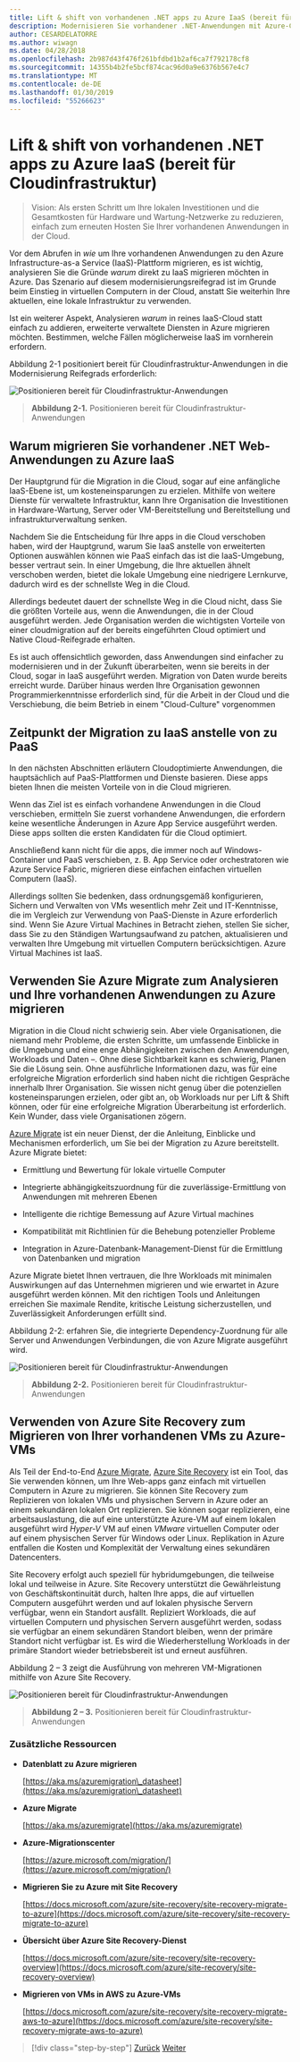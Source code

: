```yaml
---
title: Lift & shift von vorhandenen .NET apps zu Azure IaaS (bereit für Cloudinfrastruktur)
description: Modernisieren Sie vorhandener .NET-Anwendungen mit Azure-Cloud und Windows-Containern.
author: CESARDELATORRE
ms.author: wiwagn
ms.date: 04/28/2018
ms.openlocfilehash: 2b987d43f476f261bfdbd1b2af6ca7f792178cf8
ms.sourcegitcommit: 14355b4b2fe5bcf874cac96d0a9e6376b567e4c7
ms.translationtype: MT
ms.contentlocale: de-DE
ms.lasthandoff: 01/30/2019
ms.locfileid: "55266623"
---
```

# <a name="lift-and-shift-existing-net-apps-to-azure-iaas-cloud-infrastructure-ready"></a>Lift & shift von vorhandenen .NET apps zu Azure IaaS (bereit für Cloudinfrastruktur)

> Vision: Als ersten Schritt um Ihre lokalen Investitionen und die Gesamtkosten für Hardware und Wartung-Netzwerke zu reduzieren, einfach zum erneuten Hosten Sie Ihrer vorhandenen Anwendungen in der Cloud.

Vor dem Abrufen in *wie* um Ihre vorhandenen Anwendungen zu den Azure Infrastructure-as-a Service (IaaS)-Plattform migrieren, es ist wichtig, analysieren Sie die Gründe *warum* direkt zu IaaS migrieren möchten in Azure. Das Szenario auf diesem modernisierungsreifegrad ist im Grunde beim Einstieg in virtuellen Computern in der Cloud, anstatt Sie weiterhin Ihre aktuellen, eine lokale Infrastruktur zu verwenden.

Ist ein weiterer Aspekt, Analysieren *warum* in reines IaaS-Cloud statt einfach zu addieren, erweiterte verwaltete Diensten in Azure migrieren möchten. Bestimmen, welche Fällen möglicherweise IaaS im vornherein erfordern.

Abbildung 2-1 positioniert bereit für Cloudinfrastruktur-Anwendungen in die Modernisierung Reifegrads erforderlich:

![Positionieren bereit für Cloudinfrastruktur-Anwendungen](./media/image2-1.png)

> **Abbildung 2-1.** Positionieren bereit für Cloudinfrastruktur-Anwendungen

## <a name="why-migrate-existing-net-web-applications-to-azure-iaas"></a>Warum migrieren Sie vorhandener .NET Web-Anwendungen zu Azure IaaS

Der Hauptgrund für die Migration in die Cloud, sogar auf eine anfängliche IaaS-Ebene ist, um kosteneinsparungen zu erzielen. Mithilfe von weitere Dienste für verwaltete Infrastruktur, kann Ihre Organisation die Investitionen in Hardware-Wartung, Server oder VM-Bereitstellung und Bereitstellung und infrastrukturverwaltung senken.

Nachdem Sie die Entscheidung für Ihre apps in die Cloud verschoben haben, wird der Hauptgrund, warum Sie IaaS anstelle von erweiterten Optionen auswählen können wie PaaS einfach das ist die IaaS-Umgebung, besser vertraut sein. In einer Umgebung, die Ihre aktuellen ähnelt verschoben werden, bietet die lokale Umgebung eine niedrigere Lernkurve, dadurch wird es der schnellste Weg in die Cloud.

Allerdings bedeutet dauert der schnellste Weg in die Cloud nicht, dass Sie die größten Vorteile aus, wenn die Anwendungen, die in der Cloud ausgeführt werden. Jede Organisation werden die wichtigsten Vorteile von einer cloudmigration auf der bereits eingeführten Cloud optimiert und Native Cloud-Reifegrade erhalten.

Es ist auch offensichtlich geworden, dass Anwendungen sind einfacher zu modernisieren und in der Zukunft überarbeiten, wenn sie bereits in der Cloud, sogar in IaaS ausgeführt werden. Migration von Daten wurde bereits erreicht wurde. Darüber hinaus werden Ihre Organisation gewonnen Programmierkenntnisse erforderlich sind, für die Arbeit in der Cloud und die Verschiebung, die beim Betrieb in einem "Cloud-Culture" vorgenommen

## <a name="when-to-migrate-to-iaas-instead-of-to-paas"></a>Zeitpunkt der Migration zu IaaS anstelle von zu PaaS

In den nächsten Abschnitten erläutern Cloudoptimierte Anwendungen, die hauptsächlich auf PaaS-Plattformen und Dienste basieren. Diese apps bieten Ihnen die meisten Vorteile von in die Cloud migrieren. 

Wenn das Ziel ist es einfach vorhandene Anwendungen in die Cloud verschieben, ermitteln Sie zuerst vorhandene Anwendungen, die erfordern keine wesentliche Änderungen in Azure App Service ausgeführt werden. Diese apps sollten die ersten Kandidaten für die Cloud optimiert. 

Anschließend kann nicht für die apps, die immer noch auf Windows-Container und PaaS verschieben, z. B. App Service oder orchestratoren wie Azure Service Fabric, migrieren diese einfachen einfachen virtuellen Computern (IaaS). 

Allerdings sollten Sie bedenken, dass ordnungsgemäß konfigurieren, Sichern und Verwalten von VMs wesentlich mehr Zeit und IT-Kenntnisse, die im Vergleich zur Verwendung von PaaS-Dienste in Azure erforderlich sind. Wenn Sie Azure Virtual Machines in Betracht ziehen, stellen Sie sicher, dass Sie zu den Ständigen Wartungsaufwand zu patchen, aktualisieren und verwalten Ihre Umgebung mit virtuellen Computern berücksichtigen. Azure Virtual Machines ist IaaS.

## <a name="use-azure-migrate-to-analyze-and-migrate-your-existing-applications-to-azure"></a>Verwenden Sie Azure Migrate zum Analysieren und Ihre vorhandenen Anwendungen zu Azure migrieren

Migration in die Cloud nicht schwierig sein. Aber viele Organisationen, die niemand mehr Probleme, die ersten Schritte, um umfassende Einblicke in die Umgebung und eine enge Abhängigkeiten zwischen den Anwendungen, Workloads und Daten –. Ohne diese Sichtbarkeit kann es schwierig, Planen Sie die Lösung sein. Ohne ausführliche Informationen dazu, was für eine erfolgreiche Migration erforderlich sind haben nicht die richtigen Gespräche innerhalb Ihrer Organisation. Sie wissen nicht genug über die potenziellen kosteneinsparungen erzielen, oder gibt an, ob Workloads nur per Lift & Shift können, oder für eine erfolgreiche Migration Überarbeitung ist erforderlich. Kein Wunder, dass viele Organisationen zögern.

[Azure Migrate](https://aka.ms/azuremigrate) ist ein neuer Dienst, der die Anleitung, Einblicke und Mechanismen erforderlich, um Sie bei der Migration zu Azure bereitstellt. Azure Migrate bietet:

- Ermittlung und Bewertung für lokale virtuelle Computer

- Integrierte abhängigkeitszuordnung für die zuverlässige-Ermittlung von Anwendungen mit mehreren Ebenen

- Intelligente die richtige Bemessung auf Azure Virtual machines

- Kompatibilität mit Richtlinien für die Behebung potenzieller Probleme

- Integration in Azure-Datenbank-Management-Dienst für die Ermittlung von Datenbanken und migration

Azure Migrate bietet Ihnen vertrauen, die Ihre Workloads mit minimalen Auswirkungen auf das Unternehmen migrieren und wie erwartet in Azure ausgeführt werden können. Mit den richtigen Tools und Anleitungen erreichen Sie maximale Rendite, kritische Leistung sicherzustellen, und Zuverlässigkeit Anforderungen erfüllt sind.

Abbildung 2-2: erfahren Sie, die integrierte Dependency-Zuordnung für alle Server und Anwendungen Verbindungen, die von Azure Migrate ausgeführt wird.

![Positionieren bereit für Cloudinfrastruktur-Anwendungen](./media/image2-2.png)

> **Abbildung 2-2.** Positionieren bereit für Cloudinfrastruktur-Anwendungen

## <a name="use-azure-site-recovery-to-migrate-your-existing-vms-to-azure-vms"></a>Verwenden von Azure Site Recovery zum Migrieren von Ihrer vorhandenen VMs zu Azure-VMs

Als Teil der End-to-End [Azure Migrate](https://aka.ms/azuremigrate), [Azure Site Recovery](https://docs.microsoft.com/azure/site-recovery/site-recovery-overview) ist ein Tool, das Sie verwenden können, um Ihre Web-apps ganz einfach mit virtuellen Computern in Azure zu migrieren. Sie können Site Recovery zum Replizieren von lokalen VMs und physischen Servern in Azure oder an einem sekundären lokalen Ort replizieren. Sie können sogar replizieren, eine arbeitsauslastung, die auf eine unterstützte Azure-VM auf einem lokalen ausgeführt wird *Hyper-V* VM auf einen *VMware* virtuellen Computer oder auf einem physischen Server für Windows oder Linux. Replikation in Azure entfallen die Kosten und Komplexität der Verwaltung eines sekundären Datencenters.

Site Recovery erfolgt auch speziell für hybridumgebungen, die teilweise lokal und teilweise in Azure. Site Recovery unterstützt die Gewährleistung von Geschäftskontinuität durch, halten Ihre apps, die auf virtuellen Computern ausgeführt werden und auf lokalen physische Servern verfügbar, wenn ein Standort ausfällt. Repliziert Workloads, die auf virtuellen Computern und physischen Servern ausgeführt werden, sodass sie verfügbar an einem sekundären Standort bleiben, wenn der primäre Standort nicht verfügbar ist. Es wird die Wiederherstellung Workloads in der primäre Standort wieder betriebsbereit ist und erneut ausführen.

Abbildung 2 – 3 zeigt die Ausführung von mehreren VM-Migrationen mithilfe von Azure Site Recovery.

![Positionieren bereit für Cloudinfrastruktur-Anwendungen](./media/image2-3.png)

> **Abbildung 2 – 3.** Positionieren bereit für Cloudinfrastruktur-Anwendungen

### <a name="additional-resources"></a>Zusätzliche Ressourcen

- **Datenblatt zu Azure migrieren**

    [https://aka.ms/azuremigration\_datasheet](https://aka.ms/azuremigration\_datasheet)

- **Azure Migrate**

    [https://aka.ms/azuremigrate](https://aka.ms/azuremigrate)

- **Azure-Migrationscenter**

    [https://azure.microsoft.com/migration/](https://azure.microsoft.com/migration/)

- **Migrieren Sie zu Azure mit Site Recovery**

    [https://docs.microsoft.com/azure/site-recovery/site-recovery-migrate-to-azure](https://docs.microsoft.com/azure/site-recovery/site-recovery-migrate-to-azure)

- **Übersicht über Azure Site Recovery-Dienst**

    [https://docs.microsoft.com/azure/site-recovery/site-recovery-overview](https://docs.microsoft.com/azure/site-recovery/site-recovery-overview)

- **Migrieren von VMs in AWS zu Azure-VMs**

    [https://docs.microsoft.com/azure/site-recovery/site-recovery-migrate-aws-to-azure](https://docs.microsoft.com/azure/site-recovery/site-recovery-migrate-aws-to-azure)

>[!div class="step-by-step"]
>[Zurück](index.md)
>[Weiter](migrate-your-relational-databases-to-azure.md)
